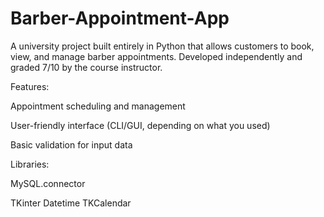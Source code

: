 # Barber-Appointment-App

A university project built entirely in Python that allows customers to book, view, and manage barber appointments. Developed independently and graded 7/10 by the course instructor.

Features:

Appointment scheduling and management

User-friendly interface (CLI/GUI, depending on what you used)

Basic validation for input data

Libraries:

MySQL.connector

TKinter
Datetime
TKCalendar

